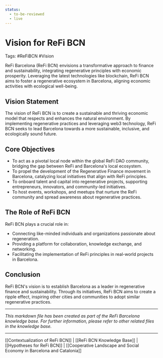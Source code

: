 ```yaml
---
status:
  - to-be-reviewed
  - live
---
```

# Vision for ReFi BCN
Tags: #ReFiBCN #Vision

ReFi Barcelona (ReFi BCN) envisions a transformative approach to finance and sustainability, integrating regenerative principles with economic prosperity. Leveraging the latest technologies like blockchain, ReFi BCN aims to foster a regenerative ecosystem in Barcelona, aligning economic activities with ecological well-being.

## Vision Statement

The vision of ReFi BCN is to create a sustainable and thriving economic model that respects and enhances the natural environment. By implementing regenerative practices and leveraging web3 technology, ReFi BCN seeks to lead Barcelona towards a more sustainable, inclusive, and ecologically sound future.

## Core Objectives

- To act as a pivotal local node within the global ReFi DAO community, bridging the gap between ReFi and Barcelona's local ecosystem.
- To propel the development of the Regenerative Finance movement in Barcelona, catalyzing local initiatives that align with ReFi principles.
- To onboard talent and capital into regenerative projects, supporting entrepreneurs, innovators, and community-led initiatives.
- To host events, workshops, and meetups that nurture the ReFi community and spread awareness about regenerative practices.

## The Role of ReFi BCN

ReFi BCN plays a crucial role in:

- Connecting like-minded individuals and organizations passionate about regeneration.
- Providing a platform for collaboration, knowledge exchange, and networking.
- Facilitating the implementation of ReFi principles in real-world projects in Barcelona.

## Conclusion

ReFi BCN's vision is to establish Barcelona as a leader in regenerative finance and sustainability. Through its initiatives, ReFi BCN aims to create a ripple effect, inspiring other cities and communities to adopt similar regenerative practices.

---

*This markdown file has been created as part of the ReFi Barcelona knowledge base. For further information, please refer to other related files in the knowledge base.*

---

[[Contextualization of ReFi BCN]] | [[ReFi BCN Knowledge Base]] | [[Hypotheses for ReFi BCN]] | [[Cooperative Landscape and Social Economy in Barcelona and Catalonia]]

